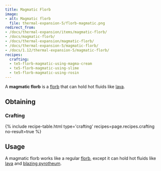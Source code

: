 ```yaml
---
title: Magmatic Florb
image:
- alt: Magmatic florb
  file: thermal-expansion-5/florb-magmatic.png
redirect_from:
- /docs/thermal-expansion/items/magmatic-florb/
- /docs/magmatic-florb/
- /docs/thermal-expansion/magmatic-florb/
- /docs/thermal-expansion-5/magmatic-florb/
- /docs/1.12/thermal-expansion-5/magmatic-florb/
recipes:
  crafting:
  - te5-florb-magmatic-using-magma-cream
  - te5-florb-magmatic-using-slime
  - te5-florb-magmatic-using-rosin
---
```


A **magmatic florb** is a [florb](/docs/1.12/thermal-expansion/florb/) that can hold hot fluids like
[lava](https://minecraft.gamepedia.com/Lava).


Obtaining
---------

### Crafting
{% include recipe-table.html type='crafting' recipes=page.recipes.crafting no-result=true %}


Usage
-----

A magmatic florb works like a regular [florb](/docs/1.12/thermal-expansion/florb/), except it can hold
hot fluids like [lava](https://minecraft.gamepedia.com/Lava) and [blazing
pyrotheum](/docs/1.12/thermal-foundation/blazing-pyrotheum/).
